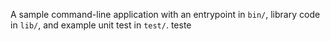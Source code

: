 A sample command-line application with an entrypoint in `bin/`, library code
in `lib/`, and example unit test in `test/`.
teste